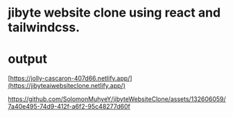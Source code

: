 # jibyte website clone using react and tailwindcss.
# output
[https://jolly-cascaron-407d66.netlify.app/](https://jibyteaiwebsiteclone.netlify.app/)


https://github.com/SolomonMuhyeY/jibyteWebsiteClone/assets/132606059/7a40e495-74d9-412f-a6f2-95c48277d60f

